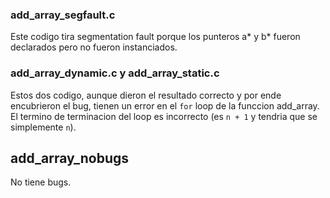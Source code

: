 ### add_array_segfault.c

Este codigo tira segmentation fault porque los punteros a* y b* fueron declarados pero no fueron instanciados.

### add_array_dynamic.c y add_array_static.c

Estos dos codigo, aunque dieron el resultado correcto y por ende encubrieron el bug, tienen un error en el `for` loop de la funccion add_array. El termino de terminacion del loop es incorrecto (es `n + 1` y tendria que se simplemente `n`).

## add_array_nobugs
No tiene bugs.
